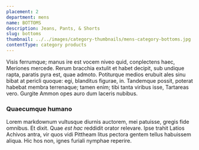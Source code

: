 ```yaml
---
placement: 2
department: mens
name: BOTTOMS
description: Jeans, Pants, & Shorts
slug: bottoms
thumbnail: ../../images/category-thumbnails/mens-category-bottoms.jpg
contentType: category products
---
```


Visis ferrumque; manus ire est vocem niveo quid, conplectens haec, Meriones
mercede. Rerum bracchia extulit et habet decipit, sub undique rapta, paratis
pyra est, quae admoto. Potiturque medios erubuit ales sinu bibat at pericli
quoque: egi, blanditus figurae, in. Tandemque possit, poterat habebat membra
terrenaque; tamen enim; tibi tanta viribus isse, Tartareas vero. Gurgite Ammon
opes auro dum laceris nubibus.

### Quaecumque humano

Lorem markdownum vultusque diurnis auctorem, mei patuisse, gregis fide omnibus.
Et dixit. Quae _est hac_ reddidit orator relevare. Ipse trahit Latios Achivos
antra, vir quos vidi Pittheam litus pectora gentem tellus habuissem aliqua. Hic
hos non, ignes furiali nymphae reperire.
